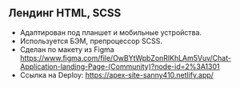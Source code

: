 Лендинг HTML, SCSS 
-----------------
- Адаптирован под планшет и мобильные устройства. 
- Используется БЭМ, препроцессор SCSS. 
- Сделан по макету из Figma https://www.figma.com/file/OwBYtWpbZonRlKhLAm5Vuv/Chat-Application-landing-Page-(Community)?node-id=2%3A1301
- Ссылка на Deploy: https://apex-site-sanny410.netlify.app/
